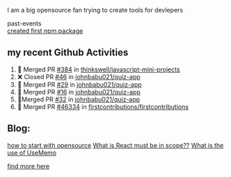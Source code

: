 I am a big opensource fan
trying to create tools for devlepers

past-events
<br>
[created first npm package](https://www.npmjs.com/package/@notealert/notealert)


## my recent Github Activities

<!--START_SECTION:activity-->
1. 🎉 Merged PR [#384](https://github.com/thinkswell/javascript-mini-projects/pull/384) in [thinkswell/javascript-mini-projects](https://github.com/thinkswell/javascript-mini-projects)
2. ❌ Closed PR [#46](https://github.com/johnbabu021/quiz-app/pull/46) in [johnbabu021/quiz-app](https://github.com/johnbabu021/quiz-app)
3. 🎉 Merged PR [#29](https://github.com/johnbabu021/quiz-app/pull/29) in [johnbabu021/quiz-app](https://github.com/johnbabu021/quiz-app)
4. 🎉 Merged PR [#16](https://github.com/johnbabu021/quiz-app/pull/16) in [johnbabu021/quiz-app](https://github.com/johnbabu021/johnbabu021)
5. 🎉Merged PR  [#32](https://github.com/johnbabu021/quiz-app/pull/16) in [johnbabu021/quiz-app](https://github.com/johnbabuo21/quiz-app)
6. 🎉 Merged PR [#46334](https://github.com/firstcontributions/first-contributions/pull/46334) in [firstcontributions/firstcontributions](https://github.com/firstcontributions/first-contributions)
<!--4. 🎉 Merged PR [#16](https://github.com/johnbabu021/quiz-app/pull/16) in [FrancescoXX/100-days-of-Web3](https://github.com/johnbabu021/johnbabu021)
<!--END_SECTION:activity-->

## Blog:

[how to start with opensource](https://dev.to/johnbabu021/how-to-start-with-open-source-m6e)
[What is React must be in scope??](https://dev.to/johnbabu021/what-is-react-must-be-in-scope-56fd)
[What is the use of UseMemo](https://dev.to/johnbabu021/what-is-the-use-of-usememo-4aee)

[find more here](https://dev.to/johnbabu021)

